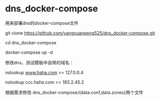 # dns_docker-compose
用来部署dns的docker-compose文件
>
git clone https://github.com/yangyuanpeng525/dns_docker-compose.git
>
cd dns_docker-compose 
>
docker-compose up -d 
>
修改dns，测试模板中自带的域名：
>
nslookup www.haha.com   >>  127.0.0.4
>
nslookup ccc.haha.com   >>  183.2.45.2
>
根据需求修改 dns_docker-compose/{data.conf,data.zones}两个文件
